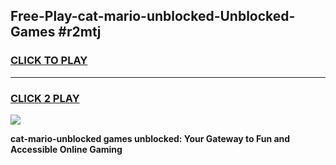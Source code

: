 
## Free-Play-cat-mario-unblocked-Unblocked-Games #r2mtj
<h3>
<a href="https://news.freeplayer.one?title=cat-mario-unblocked&ref=8M">CLICK TO PLAY</a></h3>
<hr>

<h3>
<a href="https://news.freeplayer.one?title=cat-mario-unblocked&ref=8M">CLICK 2 PLAY</a>
  
</h3>

<a href="https://news.freeplayer.one?title=cat-mario-unblocked&ref=8M"><img src="https://clearcache.store/games.png"></a>


**cat-mario-unblocked games unblocked: Your Gateway to Fun and Accessible Online Gaming**

